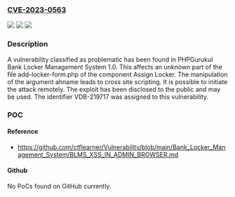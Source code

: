 ### [CVE-2023-0563](https://cve.mitre.org/cgi-bin/cvename.cgi?name=CVE-2023-0563)
![](https://img.shields.io/static/v1?label=Product&message=Bank%20Locker%20Management%20System&color=blue)
![](https://img.shields.io/static/v1?label=Version&message=%3D%201.0%20&color=brighgreen)
![](https://img.shields.io/static/v1?label=Vulnerability&message=CWE-79%20Cross%20Site%20Scripting&color=brighgreen)

### Description

A vulnerability classified as problematic has been found in PHPGurukul Bank Locker Management System 1.0. This affects an unknown part of the file add-locker-form.php of the component Assign Locker. The manipulation of the argument ahname leads to cross site scripting. It is possible to initiate the attack remotely. The exploit has been disclosed to the public and may be used. The identifier VDB-219717 was assigned to this vulnerability.

### POC

#### Reference
- https://github.com/ctflearner/Vulnerability/blob/main/Bank_Locker_Management_System/BLMS_XSS_IN_ADMIN_BROWSER.md

#### Github
No PoCs found on GitHub currently.

